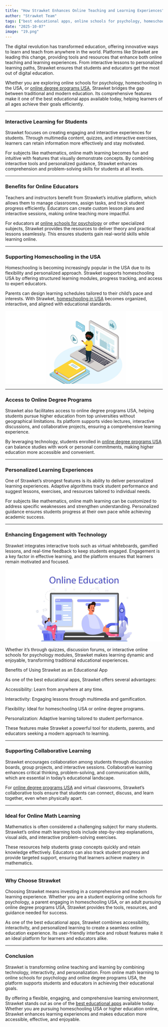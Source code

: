 ```yaml
---
title: "How Strawket Enhances Online Teaching and Learning Experiences"
author: "Strawket Team"
tags: ["best educational apps, online schools for psychology, homeschooling USA, online degree programs USA, online math learning"]
date: "2025-10-07"
image: "19.png"
---
```


The digital revolution has transformed education, offering innovative ways to learn and teach from anywhere in the world. Platforms like Strawket are leading this change, providing tools and resources that enhance both online teaching and learning experiences. From interactive lessons to personalized learning paths, Strawket ensures that students and educators get the most out of digital education.

Whether you are exploring online schools for psychology, homeschooling in the USA, or [online degree programs USA](https://strawket.com/academies), Strawket bridges the gap between traditional and modern education. Its comprehensive features make it one of the best educational apps available today, helping learners of all ages achieve their goals efficiently.

---

### Interactive Learning for Students

Strawket focuses on creating engaging and interactive experiences for students. Through multimedia content, quizzes, and interactive exercises, learners can retain information more effectively and stay motivated.

For subjects like mathematics, online math learning becomes fun and intuitive with features that visually demonstrate concepts. By combining interactive tools and personalized guidance, Strawket enhances comprehension and problem-solving skills for students at all levels.

---

### Benefits for Online Educators

Teachers and instructors benefit from Strawket’s intuitive platform, which allows them to manage classrooms, assign tasks, and track student progress efficiently. Educators can create custom lesson plans and interactive sessions, making online teaching more impactful.

For educators at [online schools for psychology](https://strawket.com/academies) or other specialized subjects, Strawket provides the resources to deliver theory and practical lessons seamlessly. This ensures students gain real-world skills while learning online.

---

### Supporting Homeschooling in the USA

Homeschooling is becoming increasingly popular in the USA due to its flexibility and personalized approach. Strawket supports homeschooling USA by offering structured learning modules, progress tracking, and access to expert educators.

Parents can design learning schedules tailored to their child’s pace and interests. With Strawket, [homeschooling in USA](https://strawket.com/academies) becomes organized, interactive, and aligned with educational standards.

![Alt Text](https://github.com/premierchessacademy/strawket-content/blob/main/images/s23.png?raw=true)


---

### Access to Online Degree Programs

Strawket also facilitates access to online degree programs USA, helping students pursue higher education from top universities without geographical limitations. Its platform supports video lectures, interactive discussions, and collaborative projects, ensuring a comprehensive learning experience.

By leveraging technology, students enrolled in [online degree programs USA](https://strawket.com/academies) can balance studies with work or personal commitments, making higher education more accessible and convenient.

---

### Personalized Learning Experiences

One of Strawket’s strongest features is its ability to deliver personalized learning experiences. Adaptive algorithms track student performance and suggest lessons, exercises, and resources tailored to individual needs.

For subjects like mathematics, online math learning can be customized to address specific weaknesses and strengthen understanding. Personalized guidance ensures students progress at their own pace while achieving academic success.

---

### Enhancing Engagement with Technology

Strawket integrates interactive tools such as virtual whiteboards, gamified lessons, and real-time feedback to keep students engaged. Engagement is a key factor in effective learning, and the platform ensures that learners remain motivated and focused.

![Image 17](https://raw.githubusercontent.com/premierchessacademy/strawket-content/main/images/17.png)


Whether it’s through quizzes, discussion forums, or interactive online schools for psychology modules, Strawket makes learning dynamic and enjoyable, transforming traditional educational experiences.

Benefits of Using Strawket as an Educational App

As one of the best educational apps, Strawket offers several advantages:

Accessibility: Learn from anywhere at any time.

Interactivity: Engaging lessons through multimedia and gamification.

Flexibility: Ideal for homeschooling USA or online degree programs.

Personalization: Adaptive learning tailored to student performance.

These features make Strawket a powerful tool for students, parents, and educators seeking a modern approach to learning.

---

### Supporting Collaborative Learning

Strawket encourages collaboration among students through discussion boards, group projects, and interactive sessions. Collaborative learning enhances critical thinking, problem-solving, and communication skills, which are essential in today’s educational landscape.

For [online degree programs USA](https://strawket.com/academies) and virtual classrooms, Strawket’s collaborative tools ensure that students can connect, discuss, and learn together, even when physically apart.

---

### Ideal for Online Math Learning

Mathematics is often considered a challenging subject for many students. Strawket’s online math learning tools include step-by-step explanations, visual aids, and interactive problem-solving exercises.

These resources help students grasp concepts quickly and retain knowledge effectively. Educators can also track student progress and provide targeted support, ensuring that learners achieve mastery in mathematics.

---

### Why Choose Strawket

Choosing Strawket means investing in a comprehensive and modern learning experience. Whether you are a student exploring online schools for psychology, a parent engaging in homeschooling USA, or an adult pursuing online degree programs USA, Strawket provides the tools, resources, and guidance needed for success.

As one of the best educational apps, Strawket combines accessibility, interactivity, and personalized learning to create a seamless online education experience. Its user-friendly interface and robust features make it an ideal platform for learners and educators alike.

---

### Conclusion

Strawket is transforming online teaching and learning by combining technology, interactivity, and personalization. From online math learning to online schools for psychology and online degree programs USA, the platform supports students and educators in achieving their educational goals.

By offering a flexible, engaging, and comprehensive learning environment, Strawket stands out as one of the [best educational apps](https://strawket.com/academies) available today. Whether you are pursuing homeschooling USA or higher education online, Strawket enhances learning experiences and makes education more accessible, effective, and enjoyable.

